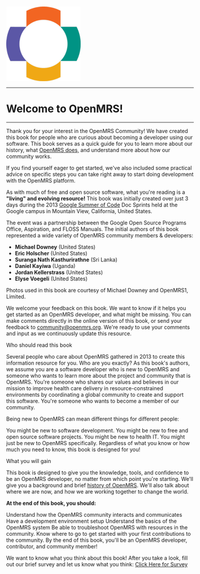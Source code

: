 ![OpenMRS logo][logo] 
******************************************** 
# Welcome to OpenMRS! 
--------------------------------------------


Thank you for your interest in the OpenMRS Community! We have created this book for people who are curious about becoming a developer using our software. This book serves as a quick guide for you to learn more about our history, what [OpenMRS does,](http://openmrs.org/about/mission/) and understand more about how our community works.

If you find yourself eager to get started, we've also included some practical advice on specific steps you can take right away to start doing development with the OpenMRS platform.

As with much of free and open source software, what you're reading is a **"living" and evolving resource!** This book was initially created over just 3 days during the 2013 [Google Summer of Code](https://summerofcode.withgoogle.com) Doc Sprints held at the Google campus in Mountain View, California, United States.

The event was a partnership between the Google Open Source Programs Office, Aspiration, and FLOSS Manuals. The initial authors of this book represented a wide variety of OpenMRS community members & developers:

* **Michael Downey**  (United States)
* **Eric Holscher** (United States)
* **Suranga Nath Kasthurirathne** (Sri Lanka)
* **Daniel Kayiwa** (Uganda)
* **Jordan Kellerstrass** (United States)
* **Elyse Voegeli** (United States)

Photos used in this book are courtesy of Michael Downey and OpenMRS1, Limited.

We welcome your feedback on this book. We want to know if it helps you get started as an OpenMRS developer, and what might be missing. You can make comments directly in the online version of this book, or send your feedback to community@openmrs.org. We're ready to use your comments and input as we continuously update this resource.

Who should read this book

Several people who care about OpenMRS gathered in 2013 to create this information resource for you. Who are you exactly? As this book's authors, we assume you are a software developer who is new to OpenMRS and someone who wants to learn more about the project and community that is OpenMRS. You're someone who shares our values and believes in our mission to improve health care delivery in resource-constrained environments by coordinating a global community to create and support this software. You're someone who wants to become a member of our community.

Being new to OpenMRS can mean different things for different people:

You might be new to software development.
You might be new to free and open source software projects.
You might be new to health IT.
You might just be new to OpenMRS specifically.
Regardless of what you know or how much you need to know, this book is designed for you!

What you will gain

This book is designed to give you the knowledge, tools, and confidence to be an OpenMRS developer, no matter from which point you're starting. We'll give you a background and brief [history of OpenMRS](https://en.wikipedia.org/wiki/OpenMRS#History). We'll also talk about where we are now, and how we are working together to change the world.

**At the end of this book, you should:**

Understand how the OpenMRS community interacts and communicates
Have a development environment setup
Understand the basics of the OpenMRS system
Be able to troubleshoot OpenMRS with resources in the community.
Know where to go to get started with your first contributions to the community.
By the end of this book, you'll be an OpenMRS developer, contributor, and community member!

 
We want to know what you think about this book! After you take a look, fill out our brief survey and let us know what you think: [Click Here for Survey](http://om.rs/newdev-survey)

[logo]: images/openmrs-logo-200.png
